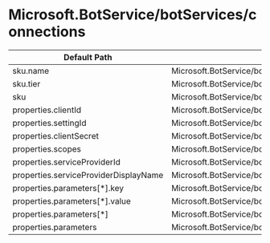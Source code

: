 # Microsoft.BotService/botServices/connections

| Default Path | Alias |
|---|---|
| sku.name | Microsoft.BotService/botServices/connections/sku.name |
| sku.tier | Microsoft.BotService/botServices/connections/sku.tier |
| sku | Microsoft.BotService/botServices/connections/sku |
| properties.clientId | Microsoft.BotService/botServices/connections/clientId |
| properties.settingId | Microsoft.BotService/botServices/connections/settingId |
| properties.clientSecret | Microsoft.BotService/botServices/connections/clientSecret |
| properties.scopes | Microsoft.BotService/botServices/connections/scopes |
| properties.serviceProviderId | Microsoft.BotService/botServices/connections/serviceProviderId |
| properties.serviceProviderDisplayName | Microsoft.BotService/botServices/connections/serviceProviderDisplayName |
| properties.parameters[*].key | Microsoft.BotService/botServices/connections/parameters[*].key |
| properties.parameters[*].value | Microsoft.BotService/botServices/connections/parameters[*].value |
| properties.parameters[*] | Microsoft.BotService/botServices/connections/parameters[*] |
| properties.parameters | Microsoft.BotService/botServices/connections/parameters |

